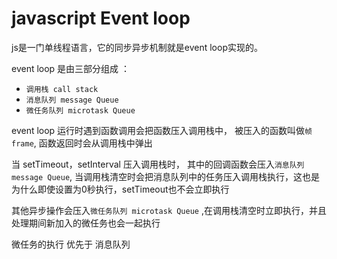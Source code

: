 # javascript Event loop
js是一门单线程语言，它的同步异步机制就是event loop实现的。 

event loop 是由三部分组成 ：

* `调用栈 call stack`
* `消息队列 message Queue`
* `微任务队列 microtask Queue`

event loop 运行时遇到函数调用会把函数压入调用栈中， 被压入的函数叫做`帧 frame`, 函数返回时会从调用栈中弹出

当 setTimeout，setInterval 压入调用栈时， 其中的回调函数会压入`消息队列 message Queue`, 当调用栈清空时会把消息队列中的任务压入调用栈执行，这也是为什么即使设置为0秒执行，setTimeout也不会立即执行

其他异步操作会压入`微任务队列 microtask Queue` ,在调用栈清空时立即执行，并且处理期间新加入的微任务也会一起执行

微任务的执行 优先于 消息队列
